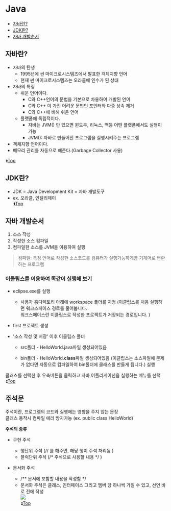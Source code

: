 # Java
-  [자바란?](#자바란)
- [JDK란?](#jdk란)
- [자바 개발순서](#자바-개발순서)

## 자바란?
- 자바의 탄생
  - 1995년에 썬 마이크로시스템즈에서 발표한 객체지향 언어
  - 현재 썬 마이크로시스템즈는 오라클에 인수가 된 상태
- 자바의 특징
  - 쉬운 언어이다.
    - C와 C++언어의 문법을 기본으로 차용하여 개발된 언어
    - C와 C++ 이 가진 어려운 문법인 포인터와 다중 상속 제거
    - C와 C++에 비해 쉬운 언어
  - 플랫폼에 독립적이다.
    - 자바는 JVM() 만 있으면 윈도우, 리눅스, 맥등 어떤 플랫폼에서도 실행이 가능
    - JVM(): 자바로 만들어진 프로그램을 실행시켜주는 프로그램
- 객체지향 언어이다.
- 메모리 관리를 자동으로 해준다.(Garbage Collector 사용)

:arrow_double_up:[Top](#java)

## JDK란?
- JDK = Java Development Kit = 자바 개발도구 
- ex. 오라클, 인텔리제이   
:arrow_double_up:[Top](#java)

## 자바 개발순서
1. 소스 작성
2. 작성한 소스 컴파일
3. 컴파일한 소스를 JVM을 이용하여 실행

> 컴파일: 특정 언어로 작성한 소스코드를 컴퓨터가 실행가능하게끔 기계어로 변환하는 프로그램

### 이클립스를 이용하여 똑같이 실행해 보기
- eclipse.exe를 실행

  - 사용자 홈디렉토리 아래에 workspace 폴더를 지정
(이클립스를 처음 실행하면 워크스페이스 경로를 물어봅니다.    
워크스페이스란 이클립스로 작성한 프로젝트가 저장되는 경로입니다. )

- first 프로젝트 생성

- '소스 작성 및 저장' 이후 이클립스 폴더

  - src폴더 - HelloWorld.java파일 생성되어있음

  - bin폴더 - HelloWorld.**class**파일 생성되어있음 (이클립스는 소스파일에 문제가 없다면 자동으로 컴파일하여 bin폴더에 클래스를 만들게 됩니다.)
실행

클래스를 선택한 후 우측버튼을 클릭하고 자바 어플리케이션을 실행하는 메뉴를 선택   
:arrow_double_up:[Top](#java)

## 주석문
주석이란, 프로그램의 코드와 실행에는 영향을 주지 않는 문장   
클래스 동작시 컴파일 에러 방지가능 (ex. public class HelloWorld)
 
**주석의 종류**   
- 구현 주석

  - 행단위 주석 (// 를 해주면, 해당 행이 주석 처리됨 )
  - 블럭단위 주석 (/* 주석으로 사용할 내용 */ )

- 문서화 주석

  - /** 문서에 포함할 내용을 작성함 */
  - 문서화 주석은 클래스, 인터페이스 그리고 멤버 당 하나씩 가질 수 있고, 선언 바로 전에 작성   
  <a href="https://github.com/SebinYu/TIL/blob/main/Java/HelloWorld.java" target="_blank"><img src="https://img.shields.io/badge/해당 소스코드 링크-배경색?style=뱃지모양&logo=로고&logoColor=로고색상"/></a>   
  :arrow_double_up:[Top](#java)